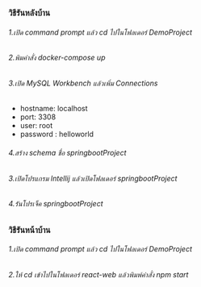 ### วิธีรันหลังบ้าน
###### 1.เปิด command prompt แล้ว cd ไปในโฟลเดอร์ DemoProject
###### 2.พิมคำสั่ง docker-compose up
###### 3.เปิด MySQL Workbench แล้วเพิ่ม Connections
- hostname: localhost
- port: 3308
- user: root
- password : helloworld
###### 4.สร้าง schema ชื่อ springbootProject
###### 3.เปิดโปรแกรม Intellij แล้วเปิดโฟลเดอร์ springbootProject
###### 4.รันโปรเจ็ค springbootProject

### วิธีรันหน้าบ้าน
###### 1.เปิด command prompt แล้ว cd ไปในโฟลเดอร์ DemoProject
###### 2.ให้ cd เข้าไปในโฟลเดอร์ react-web แล้วพิมพ์คำสั่ง npm start

